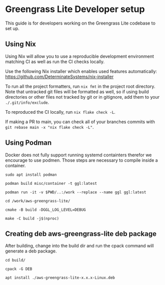# Greengrass Lite Developer setup

This guide is for developers working on the Greengrass Lite codebase to set up.

## Using Nix

Using Nix will allow you to use a reproducible development environment matching
CI as well as run the CI checks locally.

Use the following Nix installer which enables used features automatically:
﻿https://github.com/DeterminateSystems/nix-installer

To run all the project formatters, run `nix fmt` in the project root directory.
Note that untracked git files will be formatted as well, so if using build
directories or other files not tracked by git or in gitignore, add them to your
`./.git/info/exclude`.

To reproduced the CI locally, run `nix flake check -L`.

If making a PR to main, you can check all of your branches commits with
`git rebase main -x "nix flake check -L"`.

## Using Podman
Docker does not fully support running systemd containters therefor we encourage to use podmen.
Those steps are necessary to compile inside a container.
```
sudo apt install podman

podman build misc/container -t ggl:latest

podman run -it -v $PWD/..:/work --replace --name ggl ggl:latest

cd /work/aws-greengrass-lite/

cmake -B build -DGGL_LOG_LEVEL=DEBUG

make -C build -j$(nproc)
```

## Creating deb aws-greengrass-lite deb package
After building, change into the build dir and run the cpack command will generate a deb package.
```
cd build/

cpack -G DEB

apt install ./aws-greengrass-lite-x.x.x-Linux.deb
```